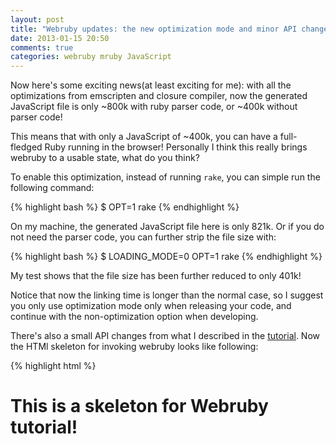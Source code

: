 ```yaml
---
layout: post
title: "Webruby updates: the new optimization mode and minor API changes"
date: 2013-01-15 20:50
comments: true
categories: webruby mruby JavaScript
---
```

Now here's some exciting news(at least exciting for me): with all the optimizations from emscripten and closure compiler, now the generated JavaScript file is only ~800k with ruby parser code, or ~400k without parser code!

This means that with only a JavaScript of ~400k, you can have a full-fledged Ruby running in the browser! Personally I think this really brings webruby to a usable state, what do you think?

To enable this optimization, instead of running `rake`, you can simple run the following command:

{% highlight bash %}
$ OPT=1 rake
{% endhighlight %}

On my machine, the generated JavaScript file here is only 821k. Or if you do not need the parser code, you can further strip the file size with:

{% highlight bash %}
$ LOADING_MODE=0 OPT=1 rake
{% endhighlight %}

My test shows that the file size has been further reduced to only 401k!

Notice that now the linking time is longer than the normal case, so I suggest you only use optimization mode only when releasing your code, and continue with the non-optimization option when developing.

There's also a small API changes from what I described in the [tutorial](/2013/01/09/webruby-1-2-3-tutorial). Now the HTMl skeleton for invoking webruby looks like following:

{% highlight html %}
<!DOCTYPE html>
<html>
  <head>
    <title>Webruby tutorial</title>
    <script src="http://cdnjs.cloudflare.com/ajax/libs/jquery/1.8.3/jquery.min.js"></script>
    <script src="webruby.js"></script>
  </head>
  <body>
    <h1>This is a skeleton for Webruby tutorial!</h1>
    <div id="container"></div>
    <script>
      $(document).ready(function() {
        var src = "MrubyJs.get_root_object.call('$', '#container')" +
          ".call('append', '<p>This is inserted in Webruby using " +
          "run_source()!</p>')";

        var w = WEBRUBY();

        /* Runs embedded source code in mruby.js file. */
        w.run();

        /* Parses and executes Ruby source code on the fly. */
        w.run_source(src);

        /* Closes this webruby instance and frees all resources,
         * this may be optional, but it will help reduce memory
         * usage if you have multiple webruby instances in your
         * page.
         */
        w.close();
      });
    </script>
  </body>
</html>
{% endhighlight %}

Now `WEBRUBY` serves as a function instead of an object. With each run of `WEBRUBY()`, you can have a separate webruby instance for running Ruby code. The mruby state, `mrb`, is now encapsulated in the returned object of `WEBRUBY()`. You do not need to specify it manually now.

Personally, I think this new API is a little simpler. However, if you have other opinions, please feel free to leave a comment here:)
